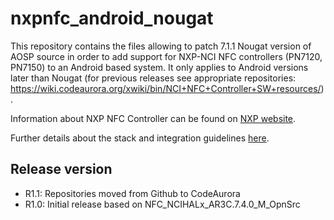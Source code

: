 # nxpnfc_android_nougat

This repository contains the files allowing to patch 7.1.1 Nougat version of AOSP source in order to add support for NXP-NCI NFC controllers (PN7120, PN7150) to an Android based system.
It only applies to Android versions later than Nougat (for previous releases see appropriate repositories: https://wiki.codeaurora.org/xwiki/bin/NCI+NFC+Controller+SW+resources/).

Information about NXP NFC Controller can be found on [NXP website](http://www.nxp.com/products/identification_and_security/nfc_and_reader_ics/nfc_controller_solutions/#overview).

Further details about the stack and integration guidelines [here](https://www.nxp.com/docs/en/application-note/AN11690.pdf).

Release version
---------------
 * R1.1: Repositories moved from Github to CodeAurora
 * R1.0: Initial release based on NFC_NCIHALx_AR3C.7.4.0_M_OpnSrc
